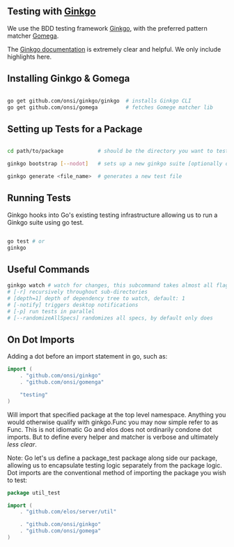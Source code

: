 Testing with [Ginkgo](https://github.com/onsi/ginkgo)
-----------------------------------------------------

We use the BDD testing framework [Ginkgo](https://github.com/onsi/ginkgo), with the preferred pattern matcher [Gomega](https://github.com/onsi/gomega).

The [Ginkgo documentation](http://onsi.github.io/ginkgo/) is extremely clear and helpful. We only include highlights here.

Installing Ginkgo & Gomega
--------------------------

```bash

go get github.com/onsi/ginkgo/ginkgo  # installs Ginkgo CLI
go get github.com/onsi/gomega         # fetches Gomege matcher lib

```

Setting up Tests for a Package
------------------------------

```bash

cd path/to/package           # should be the directory you want to test

ginkgo bootstrap [--nodot]   # sets up a new ginkgo suite [optionally opt out of dot imports]

ginkgo generate <file_name>  # generates a new test file

```

Running Tests
-------------

Ginkgo hooks into Go's existing testing infrastructure allowing us to run a Ginkgo suite using go test.

```bash

go test # or
ginkgo

```

Useful Commands
---------------

```bash
ginkgo watch # watch for changes, this subcommand takes almost all flags
# [-r] recursively throughout sub-directories
# [depth=1] depth of dependency tree to watch, default: 1
# [-notify] triggers desktop notifications
# [-p] run tests in parallel
# [--randomizeAllSpecs] randomizes all specs, by default only does
```

On Dot Imports
--------------

Adding a dot before an import statement in go, such as:

```go
import (
    . "github.com/onsi/ginkgo"
    . "github.com/onsi/gomenga"

    "testing"
)
```

Will import that specified package at the top level namespace. Anything you would otherwise qualify with ginkgo.Func you may now simple refer to as Func. This is not idiomatic Go and elos does not ordinarily condone dot imports. But to define every helper and matcher is verbose and ultimately _less clear_.

Note: Go let's us define a package_test package along side our package, allowing us to encapsulate testing logic separately from the package logic. Dot imports are the conventional method of importing the package you wish to test:

```go
package util_test

import (
    . "github.com/elos/server/util"

    . "github.com/onsi/ginkgo"
    . "github.com/onsi/gomega"
)

```
